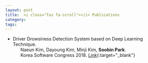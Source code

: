 ```yaml
---
layout: post
title: 	<i class="fas fa-scroll"></i> Publications
category:
tags:
---
```

<!---
<figure class="aligncenter">
    <img src="https://snipcartweb-10f3.kxcdn.com/media/all/9570/snipcart-static-site-ecommerce-jekyll.png" />
</figure>
-->

<!---
정형구, MAMAS 나현 교수#
#### Soobin Park. 2020. Supporting Selfie Editing Experiences for People with Visual Impairments. In The 22nd International ACM SIGACCESS Conference on Computers and Accessibility (ASSETS ’20), October 26–28, 2020, Virtual Event, Greece. ACM, New York, NY, USA, 3 pages. https://doi.org/10.1145/ 3373625.3417082

Soobin Park. "Supporting Selfie Editing Experiences for People with Visual Impairments." In The 22nd International ACM SIGACCESS Conference on Computers and Accessibility (ASSETS ’20)
https://doi.org/10.1145/ 3373625.3417082

Soobin Park. "Supporting Selfie Editing Experiences for People with Visual Impairments." In Proceedings of the 22nd International ACM SIGACCESS Conference on Computers and Accessibility (ASSETS ’20). ACM, New York, NY, USA, 3 pages. https://doi.org/10.1145/ 3373625.3417082


ACM, Baltimore, MD, October 2017. DOI: 10.1145/3132525.3134801


##### Naeun Kim, Dayoung Kim, Minji Kim, Soobin Park. 2018. Driver Drowsiness Detection System based on Deep Learning Technique. Korea Software Congress 2018.
https://www.dbpia.co.kr/journal/articleDetail?nodeId=NODE07614298

Proceedings of the Korea Computer Congress 2018
In Proceedings of Korea Software Congress
KOREA INFORMATION SCIENCE SOCIETY
Korea Software Congress 2018
https://www.koreascience.or.kr/article/JAKO201215657176027.page




####
-->

* Driver Drowsiness Detection System based on Deep Learning Technique.\
&nbsp; &nbsp; &nbsp; Naeun Kim, Dayoung Kim, Minji Kim, **Soobin Park**.\
&nbsp; &nbsp; &nbsp; Korea Software Congress 2018. [Link](https://www.dbpia.co.kr/journal/articleDetail?nodeId=NODE07614298){:target="_blank"}


<!---
* **name**: Your name.
* **job_title**: Your job title.

I assume you have already downloaded and installed Ruby. Here's what you need to do next:

1. Run <code>gem install jekyll bundler</code>.
2. Copy the theme in your desired folder.
3. Enter into the folder by executing <code>cd name-of-the-folder</code>.
4. Run <code>bundle install</code>.
5. If you want to access and customize the theme, use <code>bundle exec jekyll serve</code>. This way it will be accessible on <code>http://localhost:4000</code>.
6. Upload the content of the compiled <code>_site</code> folder on your host server.
-->
